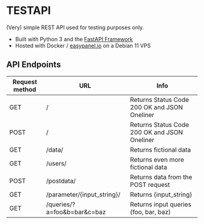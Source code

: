 # TESTAPI

(Very) simple REST API used for testing purposes only. 

- Built with Python 3 and the [FastAPI Framework](https://github.com/tiangolo/fastapi)
- Hosted with Docker / [easypanel.io](https://easypanel.io/) on a Debian 11 VPS

## API Endpoints

| Request method | URL                         | Info  |
| -------------- | --------------------------- | ------ |
| GET            | /                           | Returns Status Code 200 OK and JSON Oneliner |
| POST           | /                           | Returns Status Code 200 OK and JSON Oneliner |
| GET            | /data/                      | Returns fictional  data |
| GET            | /users/                     | Returns even more fictional data |
| POST           | /postdata/                  | Returns data from the POST request |
| GET            | /parameter/{input_string}/  | Returns {input_string} |
| GET            | /queries/?a=foo&b=bar&c=baz | Returns input queries (foo, bar, baz) |
